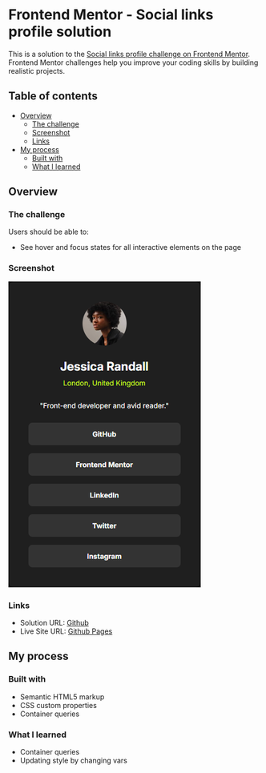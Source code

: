 # Frontend Mentor - Social links profile solution

This is a solution to the [Social links profile challenge on Frontend Mentor](https://www.frontendmentor.io/challenges/social-links-profile-UG32l9m6dQ). Frontend Mentor challenges help you improve your coding skills by building realistic projects. 

## Table of contents

- [Overview](#overview)
  - [The challenge](#the-challenge)
  - [Screenshot](#screenshot)
  - [Links](#links)
- [My process](#my-process)
  - [Built with](#built-with)
  - [What I learned](#what-i-learned)

## Overview

### The challenge

Users should be able to:

- See hover and focus states for all interactive elements on the page

### Screenshot

![](./preview.png)

### Links

- Solution URL: [Github](https://github.com/oridr/fe-mentor/tree/main/social-links-profile-main)
- Live Site URL: [Github Pages](https://oridr.github.io/fe-mentor/social-links-profile-main/index.html)

## My process

### Built with

- Semantic HTML5 markup
- CSS custom properties
- Container queries

### What I learned

- Container queries 
- Updating style by changing vars